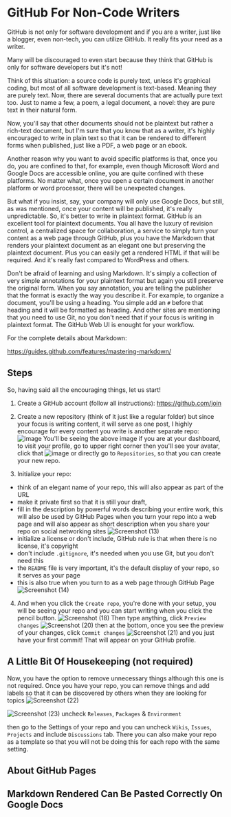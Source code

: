 # GitHub For Non-Code Writers
GitHub is not only for software development and if you 
are a writer, just like a blogger, even non-tech, 
you can utilize GitHub. It really fits your need
as a writer. 

Many will be discouraged to even start because
they think that GitHub is only for software
developers but it's not!

Think of this situation: a source code is purely
text, unless it's graphical coding, but most
of all software development is text-based.
Meaning they are purely text. Now, there are 
several documents that are actually pure text
too. Just to name a few, a poem, a legal document, 
a novel: they are pure text in their natural form.

Now, you'll say that other documents should not
be plaintext but rather a rich-text document, but
I'm sure that you know that as a writer, it's 
highly encouraged to write in plain text
so that it can be rendered to different 
forms when published, just like a PDF, 
a web page or an ebook. 

Another reason why you want to avoid specific
platforms is that, once you do, you
are confined to that, for example, even
though Microsoft Word and Google Docs 
are accessible online, you are quite confined
with these platforms. No matter what,
once you open a certain document in another
platform or word processor, there will be 
unexpected changes. 

But what if you insist, say, your company
will only use Google Docs, but still, 
as was mentioned, once your content
will be published, it's really unpredictable.
So, it's better to write in plaintext format.
GitHub is an excellent tool for plaintext
documents. You all have the luxury of
revision control, a centralized space
for collaboration, a service
to simply turn your content 
as a web page through GitHub,
plus you have the Markdown that renders
your plaintext document 
as an elegant one but preserving the 
plaintext document. Plus you can easily
get a rendered HTML if that will be
required. And it's really fast
compared to WordPress and others.

Don't be afraid of learning and using
Markdown. It's simply a collection of very 
simple annotations for
your plaintext format but again you
still preserve the original form.
When you say annotation, you
are telling the publisher that the 
format is exactly the way you
describe it. For example, to organize
a document, you'll be using a heading.
You simple add an `#` before that heading
and it will be formatted as heading.
And other sites are mentioning that
you need to use Git, no you don't
need that if your focus is writing in
plaintext format. The GitHub Web UI 
is enought for your workflow. 

For the complete details about Markdown:

<https://guides.github.com/features/mastering-markdown/>

## Steps
So, having said all the encouraging
things, let us start!

1. Create a GitHub account (follow
all instructions):
<https://github.com/join> 

2. Create a new repository (think
of it just like a regular folder)
but since your focus is writing
content, it will serve as one 
post, I highly encourage for 
every content you write is another
separate repo:
![image](https://user-images.githubusercontent.com/47092464/115019206-72797e00-9eeb-11eb-9f7e-33345612afe4.png)
You'll be seeing the above image if 
you are at your dashboard, to visit
your profile, go to upper right corner
then you'll see your avatar, click that
![image](https://user-images.githubusercontent.com/47092464/115019320-9fc62c00-9eeb-11eb-8f04-eb49e6974a32.png)
or directly go to `Repositories`,
so that you can create your new repo.

3. Initialize your repo:
- think of an elegant name of your repo, this will also
appear as part of the URL 
- make it private first so that it is still your draft, 
- fill in the description by powerful words describing
your entire work, this will also be used by GitHub Pages
when you turn your repo into a web page and
will also appear as short description when you share
your repo on social networking sites
![Screenshot (13)](https://user-images.githubusercontent.com/47092464/115019416-c4ba9f00-9eeb-11eb-98ad-55295af0057a.png)
- initialize a license or don't include, GitHub rule is that
when there is no license, it's copyright
- don't include `.gitignore`, it's needed when
you use Git, but you don't need this
- the `README` file is very important, it's
the default display of your repo, so it serves
as your page
- this is also true when you turn to as a 
web page through GitHub Page 
![Screenshot (14)](https://user-images.githubusercontent.com/47092464/115019425-c6846280-9eeb-11eb-9f61-76cfbffd1b7d.png)

4. And when you click the `Create repo`, you're
done with your setup, you will be seeing
your repo and you can start writing
when you click the pencil button.
![Screenshot (18)](https://user-images.githubusercontent.com/47092464/115025358-d607a980-9ef3-11eb-8fc1-c0205a9e8157.png)
Then type anything, click `Preview changes`
![Screenshot (20)](https://user-images.githubusercontent.com/47092464/115030794-110cdb80-9efa-11eb-8295-33e9528ead7e.png)
then at the bottom, once you see the preview
of your changes, click `Commit changes` 
![Screenshot (21)](https://user-images.githubusercontent.com/47092464/115030899-2da91380-9efa-11eb-9298-285ebdd7aac3.png)
and you just have your
first commit! That will appear on your GitHub 
profile.

## A Little Bit Of Housekeeping (not required)
Now, you have the option to remove unnecessary 
things although this one is not required.
Once you have your repo, you can remove things
and add labels so that it can be discovered
by others when they are looking for topics
![Screenshot (22)](https://user-images.githubusercontent.com/47092464/115031509-d22b5580-9efa-11eb-8076-6a82d9e1a2b2.png)

![Screenshot (23)](https://user-images.githubusercontent.com/47092464/115031601-f25b1480-9efa-11eb-9a4c-f37a17f04dc0.png)
uncheck `Releases`, `Packages` & `Environment`

then go to the Settings of your repo and you can uncheck
`Wikis`, `Issues`, `Projects` and
include `Discussions` tab. There you can also
make your repo as a template so that
you will not be doing this for each repo
with the same setting.

## About GitHub Pages

## Markdown Rendered Can Be Pasted Correctly On Google Docs 
